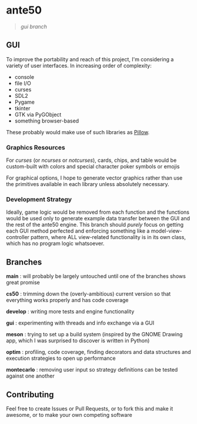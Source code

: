 ante50
======
> _gui branch_

## GUI

To improve the portability and reach of this project, I'm considering a variety of user interfaces. In increasing order of complexity:

- console
- file I/O
- curses
- SDL2
- Pygame
- tkinter
- GTK via PyGObject
- something browser-based

These probably would make use of such libraries as [Pillow](https://python-pillow.org/).

### Graphics Resources

For _curses_ (or _ncurses_ or _notcurses_), cards, chips, and table would be custom-built with colors and special character poker symbols or emojis

For graphical options, I hope to generate vector graphics rather than use the primitives available in each library unless absolutely necessary.

### Development Strategy

Ideally, game logic would be removed from each function and the functions would be used only to generate example data transfer between the GUI and the rest of the ante50 engine. This branch should _purely_ focus on getting each GUI method perfected and enforcing something like a model-view-controller pattern, where ALL view-related functionality is in its own class, which has no program logic whatsoever.

## Branches

**main**
: will probably be largely untouched until one of the branches shows great promise

**cs50**
: trimming down the (overly-ambitious) current version so that everything works properly and has code coverage

**develop**
: writing more tests and engine functionality

**gui**
: experimenting with threads and info exchange via a GUI

**meson**
: trying to set up a build system (inspired by the GNOME Drawing app, which I was surprised to discover is written in Python)

**optim**
: profiling, code coverage, finding decorators and data structures and execution strategies to open up performance

**montecarlo**
: removing user input so strategy definitions can be tested against one another

## Contributing

Feel free to create Issues or Pull Requests, or to fork this and make it awesome, or to make your own competing software

